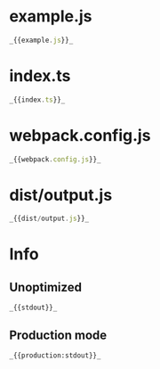 # example.js

```javascript
_{{example.js}}_
```

# index.ts

```typescript
_{{index.ts}}_
```

# webpack.config.js

```javascript
_{{webpack.config.js}}_
```

# dist/output.js

```javascript
_{{dist/output.js}}_
```

# Info

## Unoptimized

```
_{{stdout}}_
```

## Production mode

```
_{{production:stdout}}_
```
